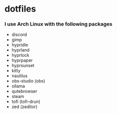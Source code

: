# dotfiles
### I use Arch Linux with the following packages
- discord
- gimp
- hypridle
- hyprland
- hyprlock
- hyprpaper
- hyprsunset
- kitty
- nautilus
- obs-studio (obs)
- ollama
- qutebrowser
- steam
- tofi (tofi-drun)
- zed (zeditor)
